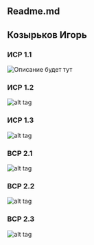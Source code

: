 ## Readme.md
## Козырьков Игорь




### ИСР 1.1
![](https://3.downloader.disk.yandex.ru/preview/c438e72221062fbc41ad752f4d7553de668654907727c1b599ef927f512bc481/inf/fAOabWPYfbDB5sFEyMtiHTxlsgtjLxZSlVbrp1vLemnvirn04tYSx4dJzNTTc_Nh9h7OVjXf5qNNbkMfBWa2XA%3D%3D?uid=273232321&filename=frame%20%2815%29.png&disposition=inline&hash=&limit=0&content_type=image%2Fpng&owner_uid=273232321&tknv=v2&size=1903x888 "Описание будет тут")

### ИСР 1.2
![alt tag](https://3.downloader.disk.yandex.ru/preview/2b0d216b32f27d8dfc98c48ffae288c7c5899d89cac9ede6b1b138702199d763/inf/jF7waG_bNiiPA0qJza0hRY5czPb2HSoxV5DmvcxngT-LMg2CwuC0h2VOb_kfHqfltJ7KfVmgH-yBbZGjlqZ5aQ%3D%3D?uid=273232321&filename=frame%20%2816%29.png&disposition=inline&hash=&limit=0&content_type=image%2Fpng&owner_uid=273232321&tknv=v2&size=1903x888 "Описание будет тут")​

### ИСР 1.3
![alt tag](https://2.downloader.disk.yandex.ru/preview/22e97d92262b4228ed17a1b9b0ed2cc1d2a4dfae574d2235c62f94af322cca9d/inf/J286tTEH6LopiH-p9p0JDjxlsgtjLxZSlVbrp1vLemmGSIG_aUWLkx6COMqFx6cpsLs8t5sDUy7HmyCY5__aDA%3D%3D?uid=273232321&filename=frame%20%2820%29.png&disposition=inline&hash=&limit=0&content_type=image%2Fpng&owner_uid=273232321&tknv=v2&size=1903x888 "Описание будет тут")​

### ВСР 2.1 
![alt tag](https://3.downloader.disk.yandex.ru/preview/4f1c3e4f35ee47f24e978f11d91e03145b6d64c261e665652da34ce176ba7b7c/inf/qBaIdLFQGNHEc_DN3KCo1DxlsgtjLxZSlVbrp1vLemnQVuRzxDzLC8HefPYCJcB-UMeVZ32Vkg32bt6UPejbpw%3D%3D?uid=273232321&filename=frame%20%2817%29.png&disposition=inline&hash=&limit=0&content_type=image%2Fpng&owner_uid=273232321&tknv=v2&size=1903x888 "Описание будет тут")​

### ВСР 2.2
![alt tag](https://4.downloader.disk.yandex.ru/preview/61f96ba6635af6629b57143addb82dffc360700a64fac6497ecd6fdb893fcf44/inf/W3DejM5DRVlA_nWj2F6aPjxlsgtjLxZSlVbrp1vLemnFb9AQm48Mx_8ieMqR-OsaK0PwLdcr3dglcqzHkUCTmw%3D%3D?uid=273232321&filename=frame%20%2818%29.png&disposition=inline&hash=&limit=0&content_type=image%2Fpng&owner_uid=273232321&tknv=v2&size=1903x888 "Описание будет тут")​

### ВСР 2.3
![alt tag](https://2.downloader.disk.yandex.ru/preview/74e1d128f6cf3490f8cad0639bbe21ad21698e70d0bd7e47c7922d2180f3dd4d/inf/y0buQf9LZw6nSWa0p2UB8jxlsgtjLxZSlVbrp1vLemlHb3-KwD-q7mQRQipoCT2jBDdA_qGxdPbCGyoZSeKbUA%3D%3D?uid=273232321&filename=frame%20%2819%29.png&disposition=inline&hash=&limit=0&content_type=image%2Fpng&owner_uid=273232321&tknv=v2&size=1903x888 "Описание будет тут")​
